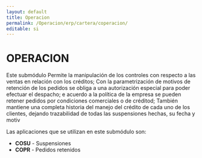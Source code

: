 ```yaml
---
layout: default
title: Operacion
permalink: /Operacion/erp/cartera/coperacion/
editable: si
---
```


# OPERACION  

Este submódulo Permite la manipulación de los controles con respecto a las ventas en relación con los créditos; Con la parametrización de motivos de retención de los pedidos se obliga a una autorización especial para poder efectuar el despacho; e acuerdo a la política de la empresa se pueden retener pedidos por condiciones comerciales o de créditod;  También mantiene una completa historia del manejo del crédito de cada uno de los clientes, dejando trazabilidad de todas las suspensiones hechas, su fecha y motiv  

Las aplicaciones que se utilizan  en este submódulo son:  

* **COSU**  - Suspensiones  
* **COPR**  - Pedidos retenidos

